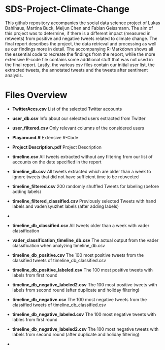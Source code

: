 # SDS-Project-Climate-Change

This github repository accompanies the social data science project of Lukas Dahlhaus, Martina Buck, Meijun Chen and Fabian Geissmann. The aim of this project was to determine, if there is a different impact (measured in retweets) from positive and negative tweets related to climate change. The final report describes the project, the data retrieval and processing as well as our findings more in detail. The accompanying R-Markdown shows all the essential code to recreate the findings from the report, while the more extensive R-code file contains some additional stuff that was not used in the final report. Lastly, the various csv files contain our initial user list, the extracted tweets, the annotated tweets and the tweets after sentiment analysis. 

# Files Overview
- **TwitterAccs.csv**			List of the selected Twitter accounts
- **user_db.csv**  Info about our selected users extracted from Twitter
- **user_filtered.csv** Only relevant columns of the considered users


- **Playaround.R**        Extensive R-Code
- **Project Description.pdf** Project Description



- **timeline.csv** All tweets extracted without any filtering from our list of accounts on the date specified in the report
- **timeline_db.csv** All tweets extracted which are older than a week to ignore tweets that did not have sufficient time to be retweeted

- **timeline_filtered.csv** 200 randomly shuffled Tweets for labeling (before adding labels)
- **timeline_filtered_classified.csv** Previously selected Tweets with hand labels and vader/syuzhet labels (after adding labels)
- 
- **timeline_db_classified.csv** All tweets older than a week with vader classification
- **vader_classification_timeline_db.csv** The actual output from the vader classification when analyzing timeline_db.csv

- **timeline_db_positive.csv** The 100 most positive tweets from the classified tweets of timeline_db_classified.csv
- **timeline_db_positive_labeled.csv** The 100 most positive tweets with labels from first round
- **timeline_db_negative_labeled2.csv** The 100 most positive tweets with labels from second round (after duplicate and holiday filtering)
- **timeline_db_negative.csv** The 100 most negative tweets from the classified tweets of timeline_db_classified.csv
- **timeline_db_negative_labeled.csv** The 100 most negative tweets with lables from first round
- **timeline_db_negative_labeled2.csv** The 100 most negative tweets with labels from second round (after duplicate and holiday filtering)
- 
